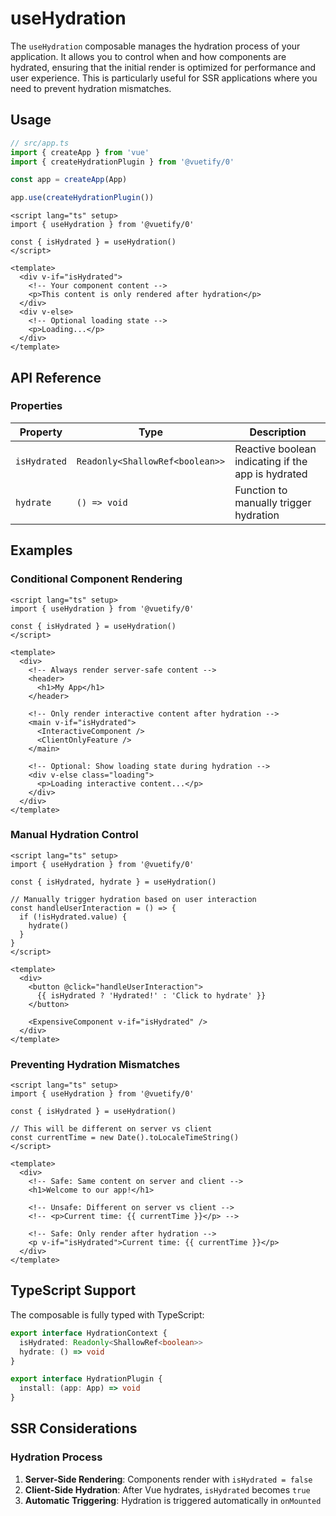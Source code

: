 # useHydration

The `useHydration` composable manages the hydration process of your application. It allows you to control when and how components are hydrated, ensuring that the initial render is optimized for performance and user experience. This is particularly useful for SSR applications where you need to prevent hydration mismatches.

## Usage

```ts
// src/app.ts
import { createApp } from 'vue'
import { createHydrationPlugin } from '@vuetify/0'

const app = createApp(App)

app.use(createHydrationPlugin())
```

```vue
<script lang="ts" setup>
import { useHydration } from '@vuetify/0'

const { isHydrated } = useHydration()
</script>

<template>
  <div v-if="isHydrated">
    <!-- Your component content -->
    <p>This content is only rendered after hydration</p>
  </div>
  <div v-else>
    <!-- Optional loading state -->
    <p>Loading...</p>
  </div>
</template>
```

## API Reference

### Properties

| Property | Type | Description |
|----------|------|-------------|
| `isHydrated` | `Readonly<ShallowRef<boolean>>` | Reactive boolean indicating if the app is hydrated |
| `hydrate` | `() => void` | Function to manually trigger hydration |

## Examples

### Conditional Component Rendering

```vue
<script lang="ts" setup>
import { useHydration } from '@vuetify/0'

const { isHydrated } = useHydration()
</script>

<template>
  <div>
    <!-- Always render server-safe content -->
    <header>
      <h1>My App</h1>
    </header>

    <!-- Only render interactive content after hydration -->
    <main v-if="isHydrated">
      <InteractiveComponent />
      <ClientOnlyFeature />
    </main>

    <!-- Optional: Show loading state during hydration -->
    <div v-else class="loading">
      <p>Loading interactive content...</p>
    </div>
  </div>
</template>
```

### Manual Hydration Control

```vue
<script lang="ts" setup>
import { useHydration } from '@vuetify/0'

const { isHydrated, hydrate } = useHydration()

// Manually trigger hydration based on user interaction
const handleUserInteraction = () => {
  if (!isHydrated.value) {
    hydrate()
  }
}
</script>

<template>
  <div>
    <button @click="handleUserInteraction">
      {{ isHydrated ? 'Hydrated!' : 'Click to hydrate' }}
    </button>

    <ExpensiveComponent v-if="isHydrated" />
  </div>
</template>
```

### Preventing Hydration Mismatches

```vue
<script lang="ts" setup>
import { useHydration } from '@vuetify/0'

const { isHydrated } = useHydration()

// This will be different on server vs client
const currentTime = new Date().toLocaleTimeString()
</script>

<template>
  <div>
    <!-- Safe: Same content on server and client -->
    <h1>Welcome to our app!</h1>

    <!-- Unsafe: Different on server vs client -->
    <!-- <p>Current time: {{ currentTime }}</p> -->

    <!-- Safe: Only render after hydration -->
    <p v-if="isHydrated">Current time: {{ currentTime }}</p>
  </div>
</template>
```

## TypeScript Support

The composable is fully typed with TypeScript:

```ts
export interface HydrationContext {
  isHydrated: Readonly<ShallowRef<boolean>>
  hydrate: () => void
}

export interface HydrationPlugin {
  install: (app: App) => void
}
```

## SSR Considerations

### Hydration Process

1. **Server-Side Rendering**: Components render with `isHydrated = false`
2. **Client-Side Hydration**: After Vue hydrates, `isHydrated` becomes `true`
3. **Automatic Triggering**: Hydration is triggered automatically in `onMounted`
